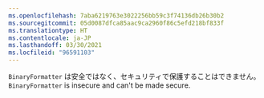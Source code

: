 ```yaml
---
ms.openlocfilehash: 7aba6219763e3022256bb59c3f74136db26b30b2
ms.sourcegitcommit: 05d0087dfca85aac9ca2960f86c5efd218bf833f
ms.translationtype: HT
ms.contentlocale: ja-JP
ms.lasthandoff: 03/30/2021
ms.locfileid: "96591103"
---
```

<span data-ttu-id="cab83-101">`BinaryFormatter` は安全ではなく、セキュリティで保護することはできません。</span><span class="sxs-lookup"><span data-stu-id="cab83-101">`BinaryFormatter` is insecure and can't be made secure.</span></span>
